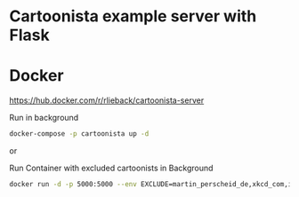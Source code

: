 # Cartoonista example server with Flask

# Docker

https://hub.docker.com/r/rlieback/cartoonista-server

Run in background

```bash
docker-compose -p cartoonista up -d
```

or

Run Container with excluded cartoonists in Background

```bash
docker run -d -p 5000:5000 --env EXCLUDE=martin_perscheid_de,xkcd_com,islieb_de,schoenescheisse_de,explosm_net,loadingartist_com,commitstrip_com,smbc_comics_com,jamesofnotrades_com --name cartoonista-server rlieback/cartoonista-server
```
 